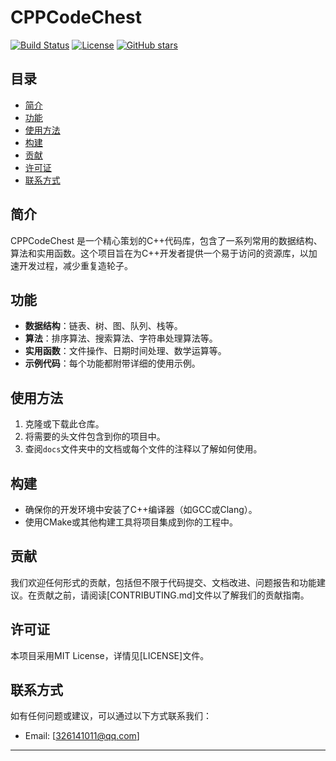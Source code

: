 # CPPCodeChest

[![Build Status](https://img.shields.io/github/workflow/status/chc-stars/CPPCodeChest/CI?style=flat-square)](https://github.com/chc-stars/CPPCodeChest/actions)
[![License](https://img.shields.io/github/license/chc-stars/CPPCodeChest?style=flat-square)](https://github.com/chc-stars/CPPCodeChest/blob/main/LICENSE)
[![GitHub stars](https://img.shields.io/github/stars/chc-stars/CPPCodeChest?style=flat-square)](https://github.com/chc-stars/CPPCodeChest/stargazers)

## 目录
- [简介](#简介)
- [功能](#功能)
- [使用方法](#使用方法)
- [构建](#构建)
- [贡献](#贡献)
- [许可证](#许可证)
- [联系方式](#联系方式)

## 简介
CPPCodeChest 是一个精心策划的C++代码库，包含了一系列常用的数据结构、算法和实用函数。这个项目旨在为C++开发者提供一个易于访问的资源库，以加速开发过程，减少重复造轮子。

## 功能
- **数据结构**：链表、树、图、队列、栈等。
- **算法**：排序算法、搜索算法、字符串处理算法等。
- **实用函数**：文件操作、日期时间处理、数学运算等。
- **示例代码**：每个功能都附带详细的使用示例。

## 使用方法
1. 克隆或下载此仓库。
2. 将需要的头文件包含到你的项目中。
3. 查阅`docs`文件夹中的文档或每个文件的注释以了解如何使用。

## 构建
- 确保你的开发环境中安装了C++编译器（如GCC或Clang）。
- 使用CMake或其他构建工具将项目集成到你的工程中。

## 贡献
我们欢迎任何形式的贡献，包括但不限于代码提交、文档改进、问题报告和功能建议。在贡献之前，请阅读[CONTRIBUTING.md]文件以了解我们的贡献指南。

## 许可证
本项目采用MIT License，详情见[LICENSE]文件。

## 联系方式
如有任何问题或建议，可以通过以下方式联系我们：
- Email: [326141011@qq.com]
---
